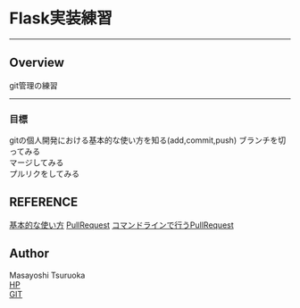 # Flask実装練習
***
## Overview  
git管理の練習  
***  
### 目標  
gitの個人開発における基本的な使い方を知る(add,commit,push)
ブランチを切ってみる  
マージしてみる  
プルリクをしてみる

## REFERENCE  
[基本的な使い方](https://techacademy.jp/magazine/6235)
[PullRequest](https://qiita.com/aipacommander/items/d61d21988a36a4d0e58b)
[コマンドラインで行うPullRequest](https://qiita.com/sl2/items/0ac1c6b4df5d69c0bb1b)

## Author
Masayoshi Tsuruoka  
[HP](https://www.ht.sfc.keio.ac.jp/~massaman/)  
[GIT](https://github.com/Masayo4)   
